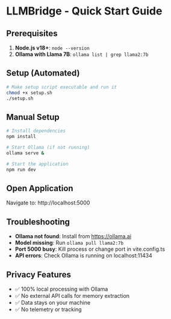 # LLMBridge - Quick Start Guide

## Prerequisites

1. **Node.js v18+**: `node --version`
2. **Ollama with Llama 7B**: `ollama list | grep llama2:7b`

## Setup (Automated)

```bash
# Make setup script executable and run it
chmod +x setup.sh
./setup.sh
```

## Manual Setup

```bash
# Install dependencies
npm install

# Start Ollama (if not running)
ollama serve &

# Start the application
npm run dev
```

## Open Application

Navigate to: http://localhost:5000

## Troubleshooting

- **Ollama not found**: Install from https://ollama.ai
- **Model missing**: Run `ollama pull llama2:7b`
- **Port 5000 busy**: Kill process or change port in vite.config.ts
- **API errors**: Check Ollama is running on localhost:11434

## Privacy Features

- ✅ 100% local processing with Ollama
- ✅ No external API calls for memory extraction
- ✅ Data stays on your machine
- ✅ No telemetry or tracking

